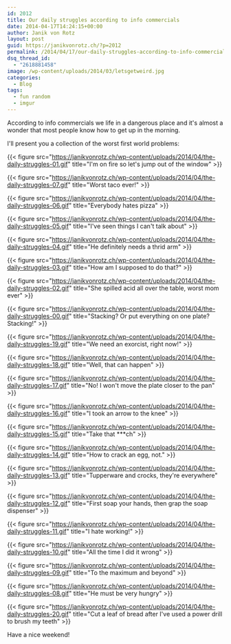 ```yaml
---
id: 2012
title: Our daily struggles according to info commercials
date: 2014-04-17T14:24:15+00:00
author: Janik von Rotz
layout: post
guid: https://janikvonrotz.ch/?p=2012
permalink: /2014/04/17/our-daily-struggles-according-to-info-commercials/
dsq_thread_id:
  - "2618881458"
image: /wp-content/uploads/2014/03/letsgetweird.jpg
categories:
  - Blog
tags:
  - fun random
  - imgur
---
```

According to info commercials we life in a dangerous place and it's almost a wonder that most people know how to get up in the morning.

I'll present you a collection of the worst first world problems:

{{< figure src="https://janikvonrotz.ch/wp-content/uploads/2014/04/the-daily-struggles-01.gif" title="I'm on fire so let's jump out of the window" >}}
<!--more-->

{{< figure src="https://janikvonrotz.ch/wp-content/uploads/2014/04/the-daily-struggles-07.gif" title="Worst taco ever!" >}}

{{< figure src="https://janikvonrotz.ch/wp-content/uploads/2014/04/the-daily-struggles-06.gif" title="Everybody hates pizza" >}}

{{< figure src="https://janikvonrotz.ch/wp-content/uploads/2014/04/the-daily-struggles-05.gif" title="I've seen things I can't talk about" >}}

{{< figure src="https://janikvonrotz.ch/wp-content/uploads/2014/04/the-daily-struggles-04.gif" title="He definitely needs a thrid arm" >}}

{{< figure src="https://janikvonrotz.ch/wp-content/uploads/2014/04/the-daily-struggles-03.gif" title="How am I supposed to do that?" >}}

{{< figure src="https://janikvonrotz.ch/wp-content/uploads/2014/04/the-daily-struggles-02.gif" title="She spilled acid all over the table, worst mom ever" >}}

{{< figure src="https://janikvonrotz.ch/wp-content/uploads/2014/04/the-daily-struggles-00.gif" title="Stacking? Or put everything on one plate? Stacking!" >}}

{{< figure src="https://janikvonrotz.ch/wp-content/uploads/2014/04/the-daily-struggles-19.gif" title="We need an exorcist, right now!" >}}

{{< figure src="https://janikvonrotz.ch/wp-content/uploads/2014/04/the-daily-struggles-18.gif" title="Well, that can happen" >}}

{{< figure src="https://janikvonrotz.ch/wp-content/uploads/2014/04/the-daily-struggles-17.gif" title="No! I won't move the plate closer to the pan" >}}

{{< figure src="https://janikvonrotz.ch/wp-content/uploads/2014/04/the-daily-struggles-16.gif" title="I took an arrow to the knee" >}}

{{< figure src="https://janikvonrotz.ch/wp-content/uploads/2014/04/the-daily-struggles-15.gif" title="Take that ***ch" >}}

{{< figure src="https://janikvonrotz.ch/wp-content/uploads/2014/04/the-daily-struggles-14.gif" title="How to crack an egg, not." >}}

{{< figure src="https://janikvonrotz.ch/wp-content/uploads/2014/04/the-daily-struggles-13.gif" title="Tupperware and crocks, they're everywhere" >}}

{{< figure src="https://janikvonrotz.ch/wp-content/uploads/2014/04/the-daily-struggles-12.gif" title="First soap your hands, then grap the soap dispenser" >}}

{{< figure src="https://janikvonrotz.ch/wp-content/uploads/2014/04/the-daily-struggles-11.gif" title="I hate working!" >}}

{{< figure src="https://janikvonrotz.ch/wp-content/uploads/2014/04/the-daily-struggles-10.gif" title="All the time I did it wrong" >}}

{{< figure src="https://janikvonrotz.ch/wp-content/uploads/2014/04/the-daily-struggles-09.gif" title="To the maximum and beyond" >}}

{{< figure src="https://janikvonrotz.ch/wp-content/uploads/2014/04/the-daily-struggles-08.gif" title="He must be very hungry" >}}

{{< figure src="https://janikvonrotz.ch/wp-content/uploads/2014/04/the-daily-struggles-20.gif" title="Cut a leaf of bread after I've used a power drill to brush my teeth" >}}

Have a nice weekend!